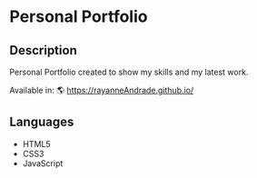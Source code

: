 # Personal Portfolio

## Description
Personal Portfolio created to show my skills and my latest work.

Available in: :earth_americas: https://rayanneAndrade.github.io/

## Languages
- HTML5
- CSS3
- JavaScript


